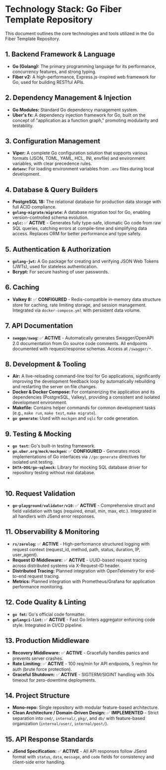 # Technology Stack: Go Fiber Template Repository

This document outlines the core technologies and tools utilized in the Go Fiber Template Repository.

## 1. Backend Framework & Language

-   **Go (Golang):** The primary programming language for its performance, concurrency features, and strong typing.
-   **Fiber v2:** A high-performance, Express.js-inspired web framework for Go, used for building RESTful APIs.

## 2. Dependency Management & Injection

-   **Go Modules:** Standard Go dependency management system.
-   **Uber's fx:** A dependency injection framework for Go, built on the concept of "application as a function graph," promoting modularity and testability.

## 3. Configuration Management

-   **Viper:** A complete Go configuration solution that supports various formats (JSON, TOML, YAML, HCL, INI, envfile) and environment variables, with clear precedence rules.
-   **`dotenv`:** For loading environment variables from `.env` files during local development.

## 4. Database & Query Builders

-   **PostgreSQL 18:** The relational database for production data storage with full ACID compliance.
-   **`golang-migrate/migrate`:** A database migration tool for Go, enabling version-controlled schema evolution.
-   **`sqlc`:** ✅ **ACTIVE** - Generates fully type-safe, idiomatic Go code from raw SQL queries, catching errors at compile-time and simplifying data access. Replaces ORM for better performance and type safety.

## 5. Authentication & Authorization

-   **`golang-jwt`:** A Go package for creating and verifying JSON Web Tokens (JWTs), used for stateless authentication.
-   **Bcrypt:** For secure hashing of user passwords.

## 6. Caching

-   **Valkey 8:** ✅ **CONFIGURED** - Redis-compatible in-memory data structure store for caching, rate limiting storage, and session management. Integrated via `docker-compose.yml` with persistent data volume.

## 7. API Documentation

-   **`swaggo/swag`:** ✅ **ACTIVE** - Automatically generates Swagger/OpenAPI 2.0 documentation from Go source code comments. All endpoints documented with request/response schemas. Access at `/swagger/*`.

## 8. Development & Tooling

-   **Air:** A live-reloading command-line tool for Go applications, significantly improving the development feedback loop by automatically rebuilding and restarting the server on file changes.
-   **Docker & Docker Compose:** For containerizing the application and its dependencies (PostgreSQL, Valkey), providing a consistent and isolated development environment.
-   **Makefile:** Contains helper commands for common development tasks (e.g., `make run`, `make test`, `make migrate`).
-   **`go generate`:** Used with `mockgen` and `sqlc` for code generation.

## 9. Testing & Mocking

-   **`go test`:** Go's built-in testing framework.
-   **`go.uber.org/mock/mockgen`:** ✅ **CONFIGURED** - Generates mock implementations of Go interfaces via `//go:generate` directives for isolated unit testing.
-   **`DATA-DOG/go-sqlmock`:** Library for mocking SQL database driver for repository testing without real database.
-
## 10. Request Validation

-   **`go-playground/validator/v10`:** ✅ **ACTIVE** - Comprehensive struct and field validation with tags (required, email, min, max, etc.). Integrated in all handlers with JSend error responses.

## 11. Observability & Monitoring

-   **`rs/zerolog`:** ✅ **ACTIVE** - High-performance structured logging with request context (request_id, method, path, status, duration, IP, user_agent).
-   **Request ID Middleware:** ✅ **ACTIVE** - UUID-based request tracing across distributed systems via X-Request-ID header.
-   **Distributed Tracing:** Planned integration with OpenTelemetry for end-to-end request tracing.
-   **Metrics:** Planned integration with Prometheus/Grafana for application performance monitoring.

## 12. Code Quality & Linting

-   **`go fmt`:** Go's official code formatter.
-   **`golangci-lint`:** ✅ **ACTIVE** - Fast Go linters aggregator enforcing code style. Integrated in CI/CD pipeline.

## 13. Production Middleware

-   **Recovery Middleware:** ✅ **ACTIVE** - Gracefully handles panics and prevents server crashes.
-   **Rate Limiting:** ✅ **ACTIVE** - 100 req/min for API endpoints, 5 req/min for auth (brute force protection).
-   **Graceful Shutdown:** ✅ **ACTIVE** - SIGTERM/SIGINT handling with 30s timeout for zero-downtime deployments.

## 14. Project Structure

-   **Mono-repo:** Single repository with modular feature-based architecture.
-   **Clean Architecture / Domain-Driven Design:** ✅ **IMPLEMENTED** - Strict separation into `cmd/`, `internal/`, `pkg/`, and `db/` with feature-based organization (`internal/user/`, `internal/post/`).

## 15. API Response Standards

-   **JSend Specification:** ✅ **ACTIVE** - All API responses follow JSend format with `status`, `data`, `message`, and `code` fields for consistency and client-side error handling.